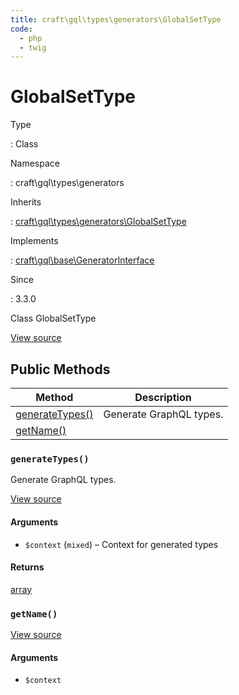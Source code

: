 ```yaml
---
title: craft\gql\types\generators\GlobalSetType
code:
  - php
  - twig
---
```


# GlobalSetType

Type

:   Class

Namespace

:   craft\gql\types\generators

Inherits

:   [craft\gql\types\generators\GlobalSetType](craft-gql-types-generators-globalsettype.md)

Implements

:   [craft\gql\base\GeneratorInterface](craft-gql-base-generatorinterface.md)

Since

:   3.3.0



Class GlobalSetType





[View source](https://github.com/craftcms/cms/blob/master/src/gql/types/generators/GlobalSetType.php)






## Public Methods

| Method                                                                              | Description
| ----------------------------------------------------------------------------------- | -----------------------
| [generateTypes()](craft-gql-types-generators-globalsettype.md#method-generatetypes) | Generate GraphQL types.
| [getName()](craft-gql-types-generators-globalsettype.md#method-getname)             |

### `generateTypes()`





Generate GraphQL types.








[View source](https://github.com/craftcms/cms/blob/master/src/gql/types/generators/GlobalSetType.php#L31-L65)


#### Arguments

- `$context` (`mixed`) – Context for generated types

#### Returns

[array](http://php.net/language.types.array)



### `getName()`










[View source](https://github.com/craftcms/cms/blob/master/src/gql/types/generators/GlobalSetType.php#L70-L74)


#### Arguments

- `$context`












